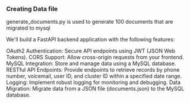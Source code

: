 ### Creating Data file
generate_documents.py is used to generate 100 documents that are migrated to mysql

We'll build a FastAPI backend application with the following features:

OAuth2 Authentication: Secure API endpoints using JWT (JSON Web Tokens).
CORS Support: Allow cross-origin requests from your frontend.
MySQL Integration: Store and manage data using a MySQL database.
RESTful API Endpoints: Provide endpoints to retrieve records by phone number, voicemail, user ID, and cluster ID within a specified date range.
Logging: Implement robust logging for monitoring and debugging.
Data Migration: Migrate data from a JSON file (documents.json) to the MySQL database.